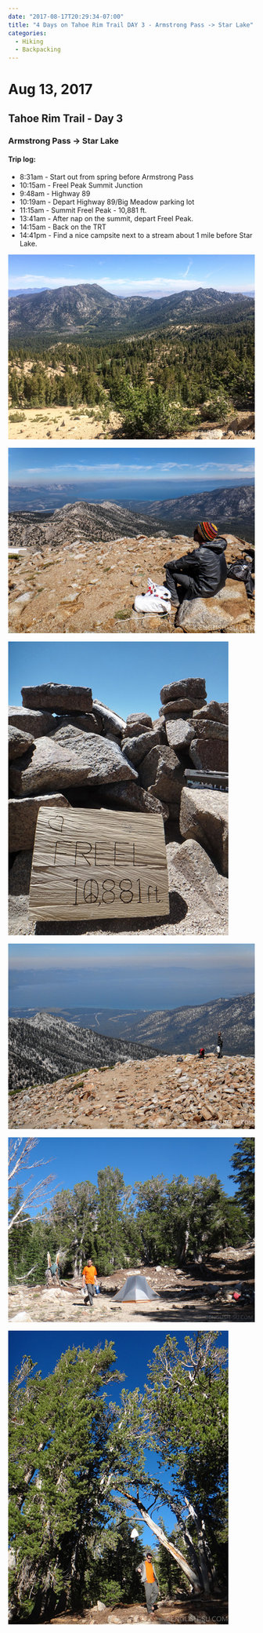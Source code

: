 ```yaml
---
date: "2017-08-17T20:29:34-07:00"
title: "4 Days on Tahoe Rim Trail DAY 3 - Armstrong Pass -> Star Lake"
categories:
  - Hiking
  - Backpacking
---
```

# Aug 13, 2017
## Tahoe Rim Trail - Day 3
### Armstrong Pass -> Star Lake

#### Trip log:

* 8:31am - Start out from spring before Armstrong Pass
* 10:15am - Freel Peak Summit Junction
* 9:48am - Highway 89
* 10:19am - Depart Highway 89/Big Meadow parking lot
* 11:15am - Summit Freel Peak - 10,881 ft.
* 13:41am - After nap on the summit, depart Freel Peak.
* 14:15am - Back on the TRT
* 14:41pm - Find a nice campsite next to a stream about 1 mile before Star Lake.

![4 Days on Tahoe Rim Trail DAY 3 - Armstrong Pass -> Star Lake](/img/2017/trtday3b.jpg)
<!--more-->

![4 Days on Tahoe Rim Trail DAY 3 - Armstrong Pass -> Star Lake](/img/2017/trtday3c.jpg)

![4 Days on Tahoe Rim Trail DAY 3 - Armstrong Pass -> Star Lake](/img/2017/trtday3d.jpg)

![4 Days on Tahoe Rim Trail DAY 3 - Armstrong Pass -> Star Lake](/img/2017/trtday3e.jpg)

![4 Days on Tahoe Rim Trail DAY 3 - Armstrong Pass -> Star Lake](/img/2017/trtday3f.jpg)

![4 Days on Tahoe Rim Trail DAY 3 - Armstrong Pass -> Star Lake](/img/2017/trtday3g.jpg)
